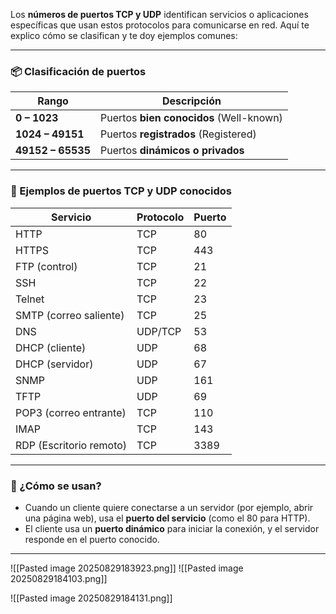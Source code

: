 Los **números de puertos TCP y UDP** identifican servicios o aplicaciones específicas que usan estos protocolos para comunicarse en red. Aquí te explico cómo se clasifican y te doy ejemplos comunes:

---

### 📦 Clasificación de puertos

|**Rango**|**Descripción**|
|---|---|
|**0 – 1023**|Puertos **bien conocidos** (Well-known)|
|**1024 – 49151**|Puertos **registrados** (Registered)|
|**49152 – 65535**|Puertos **dinámicos o privados**|

---

### 🔑 Ejemplos de puertos TCP y UDP conocidos

|**Servicio**|**Protocolo**|**Puerto**|
|---|---|---|
|HTTP|TCP|80|
|HTTPS|TCP|443|
|FTP (control)|TCP|21|
|SSH|TCP|22|
|Telnet|TCP|23|
|SMTP (correo saliente)|TCP|25|
|DNS|UDP/TCP|53|
|DHCP (cliente)|UDP|68|
|DHCP (servidor)|UDP|67|
|SNMP|UDP|161|
|TFTP|UDP|69|
|POP3 (correo entrante)|TCP|110|
|IMAP|TCP|143|
|RDP (Escritorio remoto)|TCP|3389|

---

### 🧪 ¿Cómo se usan?

- Cuando un cliente quiere conectarse a un servidor (por ejemplo, abrir una página web), usa el **puerto del servicio** (como el 80 para HTTP).
- El cliente usa un **puerto dinámico** para iniciar la conexión, y el servidor responde en el puerto conocido.

---

![[Pasted image 20250829183923.png]]
![[Pasted image 20250829184103.png]]

![[Pasted image 20250829184131.png]]


